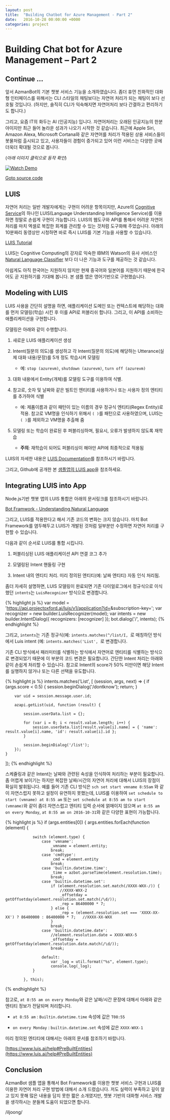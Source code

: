 ```yaml
---
layout: post
title:  "Building Chatbot for Azure Management - Part 2"
date:   2016-10-28 00:00:00 +0000
categories: project
---
```


# Building Chat bot for Azure Management – Part 2

## Continue ...

앞서 AzmanBot의 기본 챗봇 서비스 기능을 소개하였습니다. 좀더 휴먼 친화적인 대화형 인터페이스를 위해서는 CLI 스타일의 채팅보다는 자연어 처리가 되는 
채팅이 보다 선호될 것입니다. (하지만, 솔직히 CLI가 익숙해지면 자연어처리 보다 간결하고 편리하기도 합니다.)

그리고, 요즘 IT의 화두는 AI (인공지능) 입니다. 자연어처리는 오래된 인공지능의 한분야이지만 최근 들어 놀라운 성과가 나오기 시작한 것 같습니다. 
최근에 Apple Siri, Amazon Alexa, Microsoft Cortana와 같은 자연어를 처리가 적용된 상용 서비스들이 봇물처럼 출시되고 있고, 사용자들이 경험이 증가되고 
있어 이런 서비스는 다양한 곳에 더욱더 확대될 것으로 봅니다.

(_아래 이미지 클릭으로 동작 확인_)

[![Watch Demo](https://img.youtube.com/vi/pgbrDQFqMDc/0.jpg)](https://youtu.be/pgbrDQFqMDc)

[Goto source code](https://github.com/iljoong/azmanbot/tree/luis)

## LUIS

자연어 처리는 일반 개발자에게는 구현이 어려운 항목이지만, Azure의 [Cognitive Service](https://azure.microsoft.com/ko-kr/services/cognitive-services/)의 하나인 
LUIS(Language Understanding Intelligence Service)를 이용하면 정말로 손쉽게 구현이 가능합니다. LUIS의 웹도구와 API를 통해서 어려운 
자연어 처리를 마치 엑셀로 복잡한 회계를 관리할 수 있는 것처럼 도구화해 주었습니다. 
아래의 10분짜리 동영상만 시청하면 바로 즉시 LUIS를 기본 기능을 사용할 수 있습니다.

[LUIS Tutorial](https://www.luis.ai/Help) 

LUIS는 Cognitive Computing의 강자로 익숙한 IBM의 Watson의 유사 서비스인 [Natural Language Classifier](https://www.ibm.com/watson/developercloud/nl-classifier.html)
보다 더 나은 기능과 도구를 제공하는 것 같습니다.

아쉽게도 아직 한국어는 지원하지 않지만 현재 중국어와 일본어를 지원하기 때문에 한국어도 곧 지원하기를 기대해 봅니다. 본 샘플 앱은 영어기반으로 구현했습니다.

## Modeling with LUIS

LUIS 사용을 간단히 설명을 하면, 애플리케이션 도메인 또는 컨텍스트에 해당하는 대화를 먼저 모델링(학습) 시킨 후 이를 API로 퍼블리쉬 합니다. 그리고, 
이 API를 소비하는 애플리케이션을 구현합니다. 

모델링은 아래와 같이 수행합니다.

1.	새로운 LUIS 애플리케이션 생성

2.	Intent(질문의 의도)를 생성하고 각 Intent(질문의 의도)에 해당하는 Utterance(실제 대화 내용/문장)를 5개 정도 학습시켜 모델링

    * 예: `stop (azurevm)`, `shutdown (azurevm)`, `turn off (azurevm)`

3.	대화 내용에서 Entity(개체)를 모델링 도구를 이용하여 식별.

4.	참고로, 숫자 및 날짜와 같은 빌트인 엔티티를 사용하거나 또는 사용자 정의 엔티티를 추가하여 식별

    * 예: 제품이름과 같이 패턴이 있는 이름의 경우 정규식 엔티티(Regex Entity)로 적용. 참고로 VM명을 인식하기 위해서 `( )`를 패턴으로 사용하였으며, LUIS는 `( )`를 제외하고 VM명을 추출해 줌

5.	모델링 또는 학습이 완료된 후 퍼블리싱하며, 필요시, 오류가 발생하지 않도록 재학습

    * __주의__: 재학습이 되어도 퍼블리싱이 해야만 API에 최종적으로 적용됨 

LUIS의 자세한 내용은 [LUIS Documentation](https://www.microsoft.com/cognitive-services/en-us/LUIS-api/documentation/home)를 참조하시기 바랍니다. 

그리고, Github에 공개한 본 [샘플앱의 LUIS app](https://github.com/iljoong/azmanbot/tree/luis/botapi/luisapp)을 참조하세요.

## Integrating LUIS into App

Node.js기반 챗봇 앱의 LUIS 통합은 아래의 문서링크를 참조하시기 바랍니다.

[Bot Framwork - Understanding Natural Language](https://docs.botframework.com/en-us/node/builder/guides/understanding-natural-language/#navtitle)

그리고, LUIS를 적용한다고 해서 기존 코드의 변화는 크지 않습니다. 마치 Bot Framework를 염두해두고 LUIS가 개발된 것처럼 일부분만 수정하면 자연어 처리를 
구현할 수 있습니다.

다음과 같이 순서로 LUIS를 통합 시킵니다.

1.	퍼블리싱된 LUIS 애플리케이션 API 연결 코그 추가

2.	모델링된 Intent 핸들링 구현

3.	Intent 내의 엔티티 처리. 미리 정의된 엔티티(예: 날짜 엔티티) 자동 인식 처리됨.

좀더 자세히 설명하면, LUIS 모델링이 완료되면 기존 다이얼로그에서 정규식으로 이식했던 `intents`는 `LuisRecognizer` 방식으로 변경합니다.

{% highlight js %}
var model = 'https://api.projectoxford.ai/luis/v1/application?id=<app>&subscription-key=<key>';
var recognizer = new builder.LuisRecognizer(model);
var intents = new builder.IntentDialog({ recognizers: [recognizer] });
bot.dialog('/', intents);
{% endhighlight %}

그리고, `intents`는 기존 정규식(예: `intents.matches(^/list/I, `로 매칭하던 방식에서 Luis intent (예: `intents.matches('List', `로 변경합니다.

기존 CLI 방식에서 패러미터를 식별하는 방식에서 자연어로 엔티티를 식별하는 방식으로 변경되었기 때문에 이 부분의 코드 변경은 필요합니다. 
간단한 Intent 처리는 아래와 같이 손쉽게 처리할 수 있습니다. 참고로 Intent의 score가 50% 미만이면 해당 Intent를 실행하지 않거나 또는 다른 선택을 유도합니다.

{% highlight js %}
intents.matches('List', [
    (session, args, next) => {
        if (args.score < 0.5) {
            session.beginDialog('/dontknow');
            return;
        }

        var uid = session.message.user.id;

        azapi.getList(uid, function (result) {

            session.userData.list = {};

            for (var i = 0; i < result.value.length; i++) {
                session.userData.list[result.value[i].name] = { 'name': result.value[i].name, 'id': result.value[i].id };
            }

            session.beginDialog('/list');
        });
    }
]);
{% endhighlight %}

스케쥴링과 같은 Intent는 날짜와 관련된 속성을 인식하여 처리하는 부분이 필요합니다. 좀 어렵게 보이기는 하지만 복잡한 날짜/시간의 자연어 처리에 대해서
LUIS의 장점이 확실히 발휘됩니다. 예를 들어 기존 CLI 방식은 `sch set start vmname 8:55am`
와 같이 자연스럽지 못하고 설정이 유연하지 못했는데, LUIS를 이용하여 `set schedule to start (vmname) at 8:55 am` 또는 
`set schedule at 8:55 am to start (vmname)`와 같이 좀더 자연스럽고 엔티티 입력 순서에 얽매이지 않으며 `at 8:55 am on every Monday`,
`at 8:55 am on 2016-10-31`와 같은 다양한 표현이 가능합니다.

{% highlight js %}
if (args.entities[0]) {
            args.entities.forEach(function (element) {

                switch (element.type) {
                    case 'vmname':
                        _vmname = element.entity;
                        break;
                    case 'cmdtype':
                        _cmd = element.entity
                        break;
                    case 'builtin.datetime.time':
                        _time = azbot.parseTime(element.resolution.time);
                        break;
                    case 'builtin.datetime.set':
                        if (element.resolution.set.match(/XXXX-WXX-/)) {
                            //XXXX-WXX-2
                            _offsetday = getOffsetday(element.resolution.set.match(/\d/));
                            _rep = 86400000 * 7;
                        } else {
                            _rep = (element.resolution.set === 'XXXX-XX-XX') ? 86400000 : 86400000 * 7;   //XXXX-XX-WXX
                        }
                        break;
                    case 'builtin.datetime.date':
                        //element.resolution.date = XXXX-WXX-5
                        _offsetday = getOffsetday(element.resolution.date.match(/\d/));
                        break;

                    default:
                        var _log = util.format("%s", element.type);
                        console.log(_log);
                }

            }, this);
{% endhighlight %}

참고로, `at 8:55 am on every Monday`와 같은 날짜/시간 문장에 대해서 아래와 같은 엔티티 정보가 전달되며 처리합니다.

* `at 8:55 am` : `Builtin.datetime.time` 속성에 값은 `T08:55`

* `on every Monday` : `builtin.datetime.set` 속성에 값은 `XXXX-WXX-1`

미리 정의된 엔티티에 대해서는 아래의 문서를 참조하기 바랍니다.

[https://www.luis.ai/help#PreBuiltEntities](https://www.luis.ai/help#PreBuiltEntities)

## Conclusion

AzmanBot 샘플 앱을 통해서 Bot Framework를 이용한 챗봇 서비스 구현과 LUIS를 이용한 자연어 처리 구현 방법에 대해서 소개 드렸습니다. 저도 실력이 부족하고
깊이 알고 있지 못해 많은 내용을 담지 못한 짧은 소개였지만, 챗봇 기반의 대화형 서비스 개발을 생각하시는 분들께 도움이 되었으면 합니다.

/iljoong/

